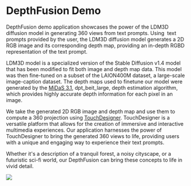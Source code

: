 # DepthFusion Demo

DepthFusion demo application showcases the power of the LDM3D diffusion model in generating 360 views from text prompts. Using  text prompts provided by the user, the LDM3D diffusion model generates a 2D RGB image and its corresponding depth map, providing an in-depth RGBD representation of the text prompt.

LDM3D model is a specialized version of the Stable Diffusion v1.4 model that has been modified to fit both image and depth map data. This model was then fine-tuned on a subset of the LAION400M dataset, a large-scale image-caption dataset. The depth maps used to finetune our model were generated by the [MiDaS 3.1](https://github.com/isl-org/MiDaS), dpt_beit_large, depth estimation algorithm, which provides highly accurate depth information for each pixel in an image.

We take the generated 2D RGB image and depth map and use them to compute a 360 projection using [TouchDesigner](https://derivative.ca). TouchDesigner is a versatile platform that allows for the creation of immersive and interactive multimedia experiences. Our application harnesses the power of TouchDesigner to bring the generated 360 views to life, providing users with a unique and engaging way to experience their text prompts.

Whether it's a description of a tranquil forest, a noisy cityscape, or a futuristic sci-fi world, our DepthFusion can bring these concepts to life in vivid detail.

 ![](https://github.com/IntelLabs/multimodal_cognitive_ai/blob/main/Demos/DepthFusion/LDM3D_2.gif)
